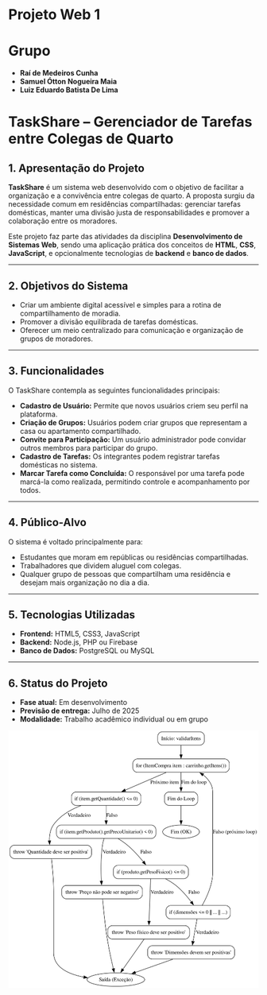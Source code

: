 # Projeto Web 1


# Grupo
- **Raí de Medeiros Cunha** 
- **Samuel Ótton Nogueira Maia** 
- **Luiz Eduardo Batista De Lima**

# TaskShare – Gerenciador de Tarefas entre Colegas de Quarto

## 1. Apresentação do Projeto

**TaskShare** é um sistema web desenvolvido com o objetivo de facilitar a organização e a convivência entre colegas de quarto. A proposta surgiu da necessidade comum em residências compartilhadas: gerenciar tarefas domésticas, manter uma divisão justa de responsabilidades e promover a colaboração entre os moradores.

Este projeto faz parte das atividades da disciplina **Desenvolvimento de Sistemas Web**, sendo uma aplicação prática dos conceitos de **HTML**, **CSS**, **JavaScript**, e opcionalmente tecnologias de **backend** e **banco de dados**.

---

## 2. Objetivos do Sistema

- Criar um ambiente digital acessível e simples para a rotina de compartilhamento de moradia.  
- Promover a divisão equilibrada de tarefas domésticas.  
- Oferecer um meio centralizado para comunicação e organização de grupos de moradores.

---

## 3. Funcionalidades

O TaskShare contempla as seguintes funcionalidades principais:

- **Cadastro de Usuário:** Permite que novos usuários criem seu perfil na plataforma.  
- **Criação de Grupos:** Usuários podem criar grupos que representam a casa ou apartamento compartilhado.  
- **Convite para Participação:** Um usuário administrador pode convidar outros membros para participar do grupo.  
- **Cadastro de Tarefas:** Os integrantes podem registrar tarefas domésticas no sistema.  
- **Marcar Tarefa como Concluída:** O responsável por uma tarefa pode marcá-la como realizada, permitindo controle e acompanhamento por todos.

---

## 4. Público-Alvo

O sistema é voltado principalmente para:

- Estudantes que moram em repúblicas ou residências compartilhadas.  
- Trabalhadores que dividem aluguel com colegas.  
- Qualquer grupo de pessoas que compartilham uma residência e desejam mais organização no dia a dia.

---

## 5. Tecnologias Utilizadas

- **Frontend:** HTML5, CSS3, JavaScript  
- **Backend:** Node.js, PHP ou Firebase  
- **Banco de Dados:** PostgreSQL ou MySQL

---

## 6. Status do Projeto

- **Fase atual:** Em desenvolvimento  
- **Previsão de entrega:** Julho de 2025  
- **Modalidade:** Trabalho acadêmico individual ou em grupo


![Logo](assets/ValidarItens.svg)

